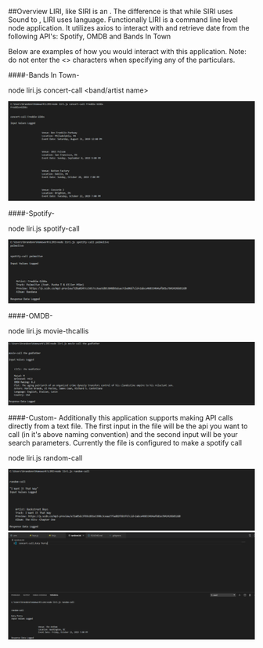##Overview
LIRI, like SIRI is an . The difference is that while SIRI uses Sound to , LIRI uses language. Functionally LIRI is a command line level node application. It utilizes axios to interact with and retrieve date from the following API's: Spotify, OMDB and Bands In Town

Below are examples of how you would interact with this application. Note: do not enter the <> characters when specifying any of the particulars.


####-Bands In Town-

node liri.js concert-call <band/artist name>

![Concert Capture](/Images/ConcertCapture.PNG)

####-Spotify-

node liri.js spotify-call <song title>

![GitHub Logo](/Images/SpotifyCapture.PNG)

####-OMDB- 

node liri.js movie-thcallis <movie name>

![GitHub Logo](/Images/MovieCapture.PNG)

####-Custom-
Additionally this application supports making API calls directly from a text file. The first input in the file will be the api you want to call (in it's above naming convention) and the second input will be your search parameters. Currently the file is configured to make a spotify call

node liri.js random-call

![GitHub Logo](/Images/SimonSaysCapture.PNG)
![GitHub Logo](/Images/ExtraSimonSays.PNG)

